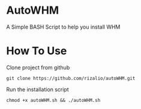 # AutoWHM
A Simple BASH Script to help you install WHM

# How To Use 
Clone project from github 

`git clone https://github.com/rizalio/autoWHM.git` 

Run the installation script 

`chmod +x autoWHM.sh && ./autoWHM.sh`

